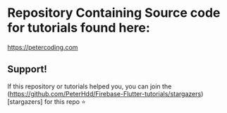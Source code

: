 # Repository Containing Source code for tutorials found here:

https://petercoding.com

## Support!
If this repository or tutorials helped you, you can join the (https://github.com/PeterHdd/Firebase-Flutter-tutorials/stargazers)[stargazers] for this repo ⭐